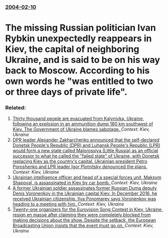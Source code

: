 ### [2004-02-10](/news/2004/02/10/index.md)

#  The missing Russian politician Ivan Rybkin unexpectedly reappears in Kiev, the capital of neighboring Ukraine, and is said to be on his way back to Moscow. According to his own words he "was entitled to two or three days of private life".




### Related:

1. [Thirty thousand people are evacuated from Kalynivka, Ukraine, following an explosion in an ammunition dump 180 km southwest of Kiev. The Government of Ukraine blames sabotage. ](/news/2017/09/27/thirty-thousand-people-are-evacuated-from-kalynivka-ukraine-following-an-explosion-in-an-ammunition-dump-180-km-southwest-of-kiev-the-gov.md) _Context: Kiev, Ukraine_
2. [DPR leader Alexander Zakharchenko announced that the self-declared Donetsk People's Republic (DPR) and Luhansk People's Republic (LPR) would form a new state called Malorossiya (Little Russia) as an official successor to what he called the "failed state" of Ukraine, with Donetsk replacing Kiev as the country's capital. Ukrainian president Petro Poroshenko and LPR leader Igor Plotnitsky denounced the plans. ](/news/2017/07/18/dpr-leader-alexander-zakharchenko-announced-that-the-self-declared-donetsk-people-s-republic-dpr-and-luhansk-people-s-republic-lpr-would.md) _Context: Kiev, Ukraine_
3. [Ukrainian intelligence officer and head of a special forces unit, Maksym Shapoval, is assassinated in Kiev by car bomb. ](/news/2017/06/27/ukrainian-intelligence-officer-and-head-of-a-special-forces-unit-maksym-shapoval-is-assassinated-in-kiev-by-car-bomb.md) _Context: Kiev, Ukraine_
4. [A former Ukrainian soldier assassinates former Russian Duma deputy Denis Voronenkov in the Ukrainian capital Kiev. In December 2016, he received Ukrainian citizenship. Ilya Ponomarev says Voronenkov was heading to a meeting with him. ](/news/2017/03/23/a-former-ukrainian-soldier-assassinates-former-russian-duma-deputy-denis-voronenkov-in-the-ukrainian-capital-kiev-in-december-2016-he-rece.md) _Context: Kiev, Ukraine_
5. [Twenty-one organizers for the Eurovision Song Contest in Kiev, Ukraine, resign en masse after claiming they were completely blocked from making decisions about the show. Despite the setback, the European Broadcasting Union insists that the event must go on. ](/news/2017/02/15/twenty-one-organizers-for-the-eurovision-song-contest-in-kiev-ukraine-resign-en-masse-after-claiming-they-were-completely-blocked-from-mak.md) _Context: Kiev, Ukraine_
